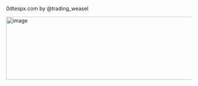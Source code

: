 

0dtespx.com by @trading_weasel

<img width="592" height="171" alt="image" src="https://github.com/user-attachments/assets/a165bf77-e9d5-4d42-a07a-892547db42ee" />
